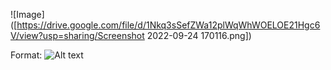 ![Image]([https://drive.google.com/file/d/1Nkq3sSefZWa12plWqWhWOELOE21Hgc6V/view?usp=sharing/Screenshot 2022-09-24 170116.png])

Format: ![Alt text](url)
